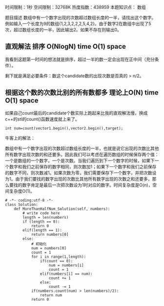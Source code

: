 时间限制：1秒 空间限制：32768K 热度指数：438959
本题知识点： 数组

题目描述
数组中有一个数字出现的次数超过数组长度的一半，请找出这个数字。例如输入一个长度为9的数组{1,2,3,2,2,2,5,4,2}。由于数字2在数组中出现了5次，超过数组长度的一半，因此输出2。如果不存在则输出0。

## 直观解法 排序 O(NlogN) time O(1) space

我看到这题第一时间的想法就是排序，超过一半的数一定会出现在正中间（充分条件）。

剩下就是满足必要条件：数这个candidate数的出现次数是否真的 > n/2。

## 根据这个数的次数比别的所有数都多 理论上O(N) time O(1) space

如果自己count最后的candidate个数实际上跑起来比我的直观解法慢，换成c++的stl的count()函数速度就上来了。

	int num=count(vector1.begin(),vector2.begin(),target); 

牛客上的解法：

数组中有一个数字出现的次数超过数组长度的一半，也就是说它出现的次数比其他所有数字出现次数的和还要多。因此我们可以考虑在遍历数组的时候保存两个值：一个是数组的一个数字，一个是次数。当我们遍历到下一个数字的时候，如果下一个数字和我们之前保存的数字相同，则次数加1；如果下一个数字和我们之前保存的数字不同，则次数减1。如果次数为零，我们需要保存下一个数字，并把次数设为1。由于我们要找的数字出现的次数比其他所有数字出现的次数之和还要多，那么要找的数字肯定是最后一次把次数设为1时对应的数字。时间复杂度是O(n)，空间复杂度O(1)。

	# -*- coding:utf-8 -*-
	class Solution:
	    def MoreThanHalfNum_Solution(self, numbers):
	        # write code here
	        length = len(numbers)
	        if (length == 0):
	            return 0
	        elif(length == 1):
	            return numbers[0]
	        else:
	            # 初始化
	            num = numbers[0]
	            count = 1
	            for i in range(1,length):
	                if(count == 0):
	                    num = numbers[i]
	                    count = 1
	                elif(numbers[i] == num):
	                    count += 1
	                else:
	                    count -= 1
	            if(numbers.count(num) > len(numbers)/2):
	                return num
	            return 0